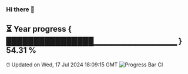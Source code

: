 ### Hi there 👋
⏳ Year progress { ████████████████▁▁▁▁▁▁▁▁▁▁▁▁▁▁ } 54.31 %
---
⏰ Updated on Wed, 17 Jul 2024 18:09:15 GMT
![Progress Bar CI](https://github.com/Moyi321/Moyi321/workflows/Progress%20Bar%20CI/badge.svg)
